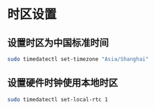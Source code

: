 
# 时区设置

## 设置时区为中国标准时间

```bash
sudo timedatectl set-timezone "Asia/Shanghai"
```
## 设置硬件时钟使用本地时区

```bash
sudo timedatectl set-local-rtc 1
```
